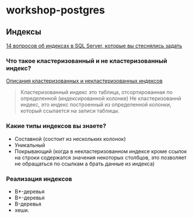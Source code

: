 # workshop-postgres

## Индексы

[14 вопросов об индексах в SQL Server, которые вы стеснялись задать](http://habrahabr.ru/post/247373/)

### Что такое кластеризованный и не кластеризованный индекс?
[Описания кластеризованных и некластеризованных индексов](https://msdn.microsoft.com/ru-ru/library/ms190457.aspx)
> Кластеризованный индекс это таблица, отсортированная по определенной (индексированной колонке)
Не кластеризованнй индекс, это индекс построенный из определенной колонки, который ссылается на записи таблицы.

### Какие типы индексов вы знаете?
* Составной (состоит из нескольких колонок)
* Уникальный
* Покрывающий (когда в некластеризованном индексе кроме ссылок на строки содержатся значения некоторых столбцов, это позволяет не обращаться по ссылкам а брать данные из индекса)

### Реализация индексов
* B*-деревья
* B+-деревья
* B-деревья
* хеши.

